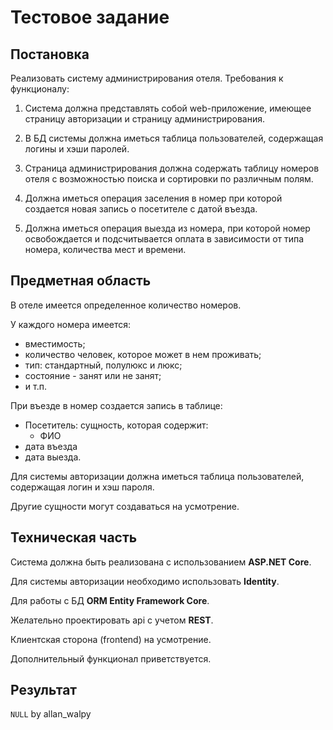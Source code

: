 # Тестовое задание

## Постановка

Реализовать систему администрирования отеля.
Требования к функционалу:

1. Система должна представлять собой web-приложение, имеющее страницу авторизации и страницу администрирования.

2. В БД системы должна иметься таблица пользователей, содержащая логины и хэши паролей.

3. Страница администрирования должна содержать таблицу номеров отеля с возможностью поиска и сортировки по различным полям.

4. Должна иметься операция заселения в номер при которой создается новая запись о посетителе с датой въезда.

5. Должна иметься операция выезда из номера, при которой номер освобождается и подсчитывается оплата в зависимости от типа номера, количества мест и времени.

## Предметная область

В отеле имеется определенное количество номеров.

У каждого номера имеется:

- вместимость;
- количество человек, которое может в нем проживать;
- тип: стандартный, полулюкс и люкс;
- состояние - занят или не занят;
- и т.п.

При въезде в номер создается запись в таблице:

- Посетитель: сущность, которая содержит:
  - ФИО
- дата въезда
- дата выезда.

Для системы авторизации должна иметься таблица пользователей, содержащая логин и хэш пароля.

Другие сущности могут создаваться на усмотрение.

## Техническая часть

Система должна быть реализована с использованием **ASP.NET Core**.

Для системы авторизации необходимо использовать **Identity**.

Для работы с БД **ORM Entity Framework Core**.

Желательно проектировать api с учетом **REST**.

Клиентская сторона (frontend) на усмотрение.

Дополнительный функционал приветствуется.

## Результат

`NULL` by allan_walpy